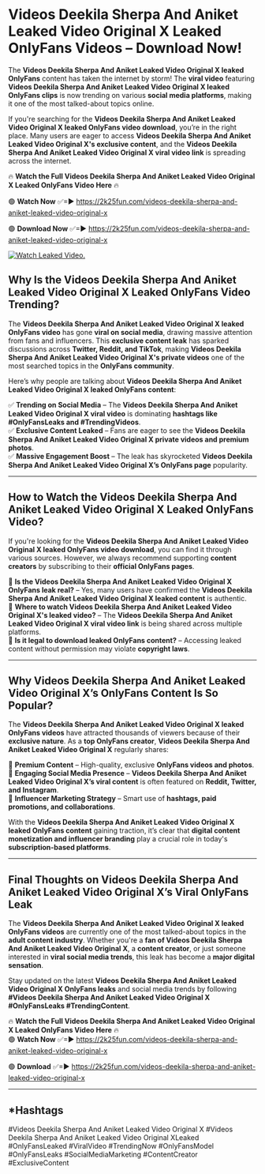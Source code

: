 # Videos Deekila Sherpa And Aniket Leaked Video Original X Leaked OnlyFans Videos – Download Now!

The **Videos Deekila Sherpa And Aniket Leaked Video Original X leaked OnlyFans** content has taken the internet by storm! The **viral video** featuring **Videos Deekila Sherpa And Aniket Leaked Video Original X leaked OnlyFans clips** is now trending on various **social media platforms**, making it one of the most talked-about topics online.  

If you're searching for the **Videos Deekila Sherpa And Aniket Leaked Video Original X leaked OnlyFans video download**, you’re in the right place. Many users are eager to access **Videos Deekila Sherpa And Aniket Leaked Video Original X's exclusive content**, and the **Videos Deekila Sherpa And Aniket Leaked Video Original X viral video link** is spreading across the internet.  

🔥 **Watch the Full Videos Deekila Sherpa And Aniket Leaked Video Original X Leaked OnlyFans Video Here** 🔥  

🟢 **Watch Now** ✅=► https://2k25fun.com/videos-deekila-sherpa-and-aniket-leaked-video-original-x

🟢 **Download Now** ✅=► https://2k25fun.com/videos-deekila-sherpa-and-aniket-leaked-video-original-x

[![Watch Leaked Video.](https://miro.medium.com/v2/resize:fit:828/format:webp/1*cilzJN44JGOrTw9NJCrNHA.gif "Watch Leaked Video")](https://2k25fun.com/videos-deekila-sherpa-and-aniket-leaked-video-original-x)

## **Why Is the Videos Deekila Sherpa And Aniket Leaked Video Original X Leaked OnlyFans Video Trending?**  

The **Videos Deekila Sherpa And Aniket Leaked Video Original X leaked OnlyFans video** has gone **viral on social media**, drawing massive attention from fans and influencers. This **exclusive content leak** has sparked discussions across **Twitter, Reddit, and TikTok**, making **Videos Deekila Sherpa And Aniket Leaked Video Original X's private videos** one of the most searched topics in the **OnlyFans community**.  

Here’s why people are talking about **Videos Deekila Sherpa And Aniket Leaked Video Original X leaked OnlyFans content**:  

✅ **Trending on Social Media** – The **Videos Deekila Sherpa And Aniket Leaked Video Original X viral video** is dominating **hashtags like #OnlyFansLeaks and #TrendingVideos**.  
✅ **Exclusive Content Leaked** – Fans are eager to see the **Videos Deekila Sherpa And Aniket Leaked Video Original X private videos and premium photos**.  
✅ **Massive Engagement Boost** – The leak has skyrocketed **Videos Deekila Sherpa And Aniket Leaked Video Original X’s OnlyFans page** popularity.  

---

## **How to Watch the Videos Deekila Sherpa And Aniket Leaked Video Original X Leaked OnlyFans Video?**  

If you're looking for the **Videos Deekila Sherpa And Aniket Leaked Video Original X leaked OnlyFans video download**, you can find it through various sources. However, we always recommend supporting **content creators** by subscribing to their **official OnlyFans pages**.  

🔹 **Is the Videos Deekila Sherpa And Aniket Leaked Video Original X OnlyFans leak real?** – Yes, many users have confirmed the **Videos Deekila Sherpa And Aniket Leaked Video Original X leaked content** is authentic.  
🔹 **Where to watch Videos Deekila Sherpa And Aniket Leaked Video Original X's leaked video?** – The **Videos Deekila Sherpa And Aniket Leaked Video Original X viral video link** is being shared across multiple platforms.  
🔹 **Is it legal to download leaked OnlyFans content?** – Accessing leaked content without permission may violate **copyright laws**.  

---

## **Why Videos Deekila Sherpa And Aniket Leaked Video Original X’s OnlyFans Content Is So Popular?**  

The **Videos Deekila Sherpa And Aniket Leaked Video Original X leaked OnlyFans videos** have attracted thousands of viewers because of their **exclusive nature**. As a **top OnlyFans creator**, **Videos Deekila Sherpa And Aniket Leaked Video Original X** regularly shares:  

📌 **Premium Content** – High-quality, exclusive **OnlyFans videos and photos**.  
📌 **Engaging Social Media Presence** – **Videos Deekila Sherpa And Aniket Leaked Video Original X’s viral content** is often featured on **Reddit, Twitter, and Instagram**.  
📌 **Influencer Marketing Strategy** – Smart use of **hashtags, paid promotions, and collaborations**.  

With the **Videos Deekila Sherpa And Aniket Leaked Video Original X leaked OnlyFans content** gaining traction, it’s clear that **digital content monetization and influencer branding** play a crucial role in today's **subscription-based platforms**.  

---

## **Final Thoughts on Videos Deekila Sherpa And Aniket Leaked Video Original X’s Viral OnlyFans Leak**  

The **Videos Deekila Sherpa And Aniket Leaked Video Original X leaked OnlyFans videos** are currently one of the most talked-about topics in the **adult content industry**. Whether you're a **fan of Videos Deekila Sherpa And Aniket Leaked Video Original X**, a **content creator**, or just someone interested in **viral social media trends**, this leak has become a **major digital sensation**.  

Stay updated on the latest **Videos Deekila Sherpa And Aniket Leaked Video Original X OnlyFans leaks** and social media trends by following **#Videos Deekila Sherpa And Aniket Leaked Video Original X #OnlyFansLeaks #TrendingContent**.  

🔥 **Watch the Full Videos Deekila Sherpa And Aniket Leaked Video Original X Leaked OnlyFans Video Here** 🔥  
🟢 **Watch Now** ✅=► https://2k25fun.com/videos-deekila-sherpa-and-aniket-leaked-video-original-x

🟢 **Download** ✅=► https://2k25fun.com/videos-deekila-sherpa-and-aniket-leaked-video-original-x

---

## *Hashtags
#Videos Deekila Sherpa And Aniket Leaked Video Original X #Videos Deekila Sherpa And Aniket Leaked Video Original XLeaked #OnlyFansLeaked #ViralVideo #TrendingNow #OnlyFansModel #OnlyFansLeaks #SocialMediaMarketing #ContentCreator #ExclusiveContent  